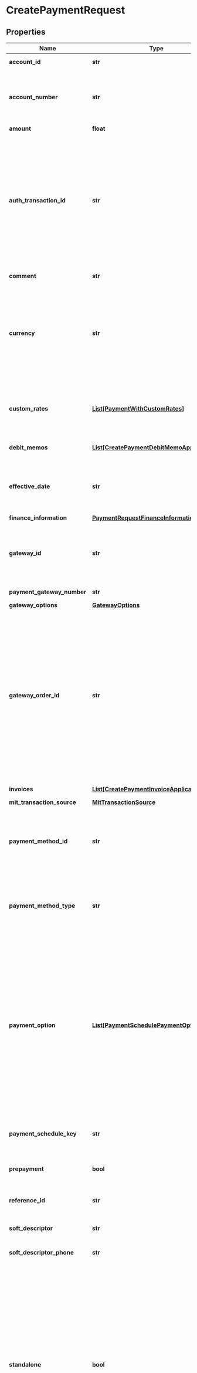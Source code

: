 # CreatePaymentRequest


## Properties

Name | Type | Description | Notes
------------ | ------------- | ------------- | -------------
**account_id** | **str** | The ID of the customer account that the payment is created for.  | [optional] 
**account_number** | **str** | The number of the customer account that the payment is created for, such as &#x60;A00000001&#x60;.   You can specify either &#x60;accountNumber&#x60; or &#x60;accountId&#x60; for a customer account. If both of them are specified, they must refer to the same customer account. | [optional] 
**amount** | **float** | The total amount of the payment.  | 
**auth_transaction_id** | **str** | The authorization transaction ID from the payment gateway. Use this field for electronic payments, such as credit cards.   When you create a payment for capturing the authorized funds, it is highly recommended to pass in the gatewayOrderId that you used when authorizing the funds by using the [Create authorization](https://www.zuora.com/developer/api-references/api/operation/Post_CreateAuthorization) operation, together with the &#x60;authTransactionId&#x60; field.   The following payment gateways support this field:   - Adyen Integration v2.0   - CyberSource 1.28   - CyberSource 1.97   - CyberSource 2.0   - Chase Paymentech Orbital   - Ingenico ePayments   - SlimPay   - Stripe v2   - Verifi Global Payment Gateway   - WePay Payment Gateway Integration | [optional] 
**comment** | **str** | Additional information related to the payment.  | [optional] 
**currency** | **str** | When Standalone Payment is not enabled, the &#x60;currency&#x60; of the payment must be the same as the payment currency defined in the customer account settings through Zuora UI.   When Standalone Payment is enabled and &#x60;standalone&#x60; is &#x60;true&#x60;, the &#x60;currency&#x60; of the standalone payment can be different from the payment currency defined in the customer account settings. The amount will not be summed up to the account balance or key metrics regardless of currency. | 
**custom_rates** | [**List[PaymentWithCustomRates]**](PaymentWithCustomRates.md) | It contains Home currency and Reporting currency custom rates currencies. The maximum number of items is 2 (you can pass the Home currency item or Reporting currency item or both).   **Note**: The API custom rate feature is permission controlled. | [optional] 
**debit_memos** | [**List[CreatePaymentDebitMemoApplication]**](CreatePaymentDebitMemoApplication.md) | Container for debit memos. The maximum number of debit memos is 1,000.  | [optional] 
**effective_date** | **str** | The date when the payment takes effect, in &#x60;yyyy-mm-dd&#x60; format.  **Note:**   - This field is required for only electronic payments. It&#39;s an optional field for external payments.   - When specified, this field must be set to the date of today.  | [optional] 
**finance_information** | [**PaymentRequestFinanceInformation**](PaymentRequestFinanceInformation.md) |  | [optional] 
**gateway_id** | **str** | The ID of the gateway instance that processes the payment. The ID must be a valid gateway instance ID and this gateway must support the specific payment method.    - When creating electronic payments, this field is required.   - When creating external payments, this field is optional. | [optional] 
**payment_gateway_number** | **str** | The natural key for the payment gateway. | [optional] 
**gateway_options** | [**GatewayOptions**](GatewayOptions.md) |  | [optional] 
**gateway_order_id** | **str** | A merchant-specified natural key value that can be passed to the electronic payment gateway when a payment is created. If not specified, the payment number will be passed in instead.   Gateways check duplicates on the gateway order ID to ensure that the merchant do not accidentally enter the same transaction twice. This ID can also be used to do reconciliation and tie the payment to a natural key in external systems. The source of this ID varies by merchant. Some merchants use their shopping cart order IDs, and others use something different. Merchants use this ID to track transactions in their eCommerce systems.   When you create a payment for capturing the authorized funds, it is highly recommended to pass in the gatewayOrderId that you used when authorizing the funds by using the [Create authorization](https://www.zuora.com/developer/api-references/api/operation/Post_CreateAuthorization) operation, together with the &#x60;authTransactionId&#x60; field. | [optional] 
**invoices** | [**List[CreatePaymentInvoiceApplication]**](CreatePaymentInvoiceApplication.md) | Container for invoices. The maximum number of invoices is 1,000.  | [optional] 
**mit_transaction_source** | [**MitTransactionSource**](MitTransactionSource.md) |  | [optional] 
**payment_method_id** | **str** | The unique ID of the payment method that the customer used to make the payment.    If no payment method ID is specified in the request body, the default payment method for the customer account is used automatically. If the default payment method is different from the type of payments that you want to create, an error occurs. | [optional] 
**payment_method_type** | **str** | The type of the payment method that the customer used to make the payment.    Specify this value when you are creating an external payment method. If both &#x60;paymentMethodType&#x60; and &#x60;paymentMethodId&#x60; are specified, only the &#x60;paymentMethodId&#x60; value is used to create the payment. | [optional] 
**payment_option** | [**List[PaymentSchedulePaymentOptionFields]**](PaymentSchedulePaymentOptionFields.md) | Container for the paymentOption items, which describe the transactional level rules for processing payments. Currently, only the Gateway Options type is supported.   Here is an example:  &#x60;&#x60;&#x60;  \&quot;paymentOption\&quot;: [   {     \&quot;type\&quot;: \&quot;GatewayOptions\&quot;,     \&quot;detail\&quot;: {       \&quot;SecCode\&quot;:\&quot;WEB\&quot;     }   } ]  &#x60;&#x60;&#x60;   &#x60;paymentOption&#x60; of the payment schedule takes precedence over &#x60;paymentOption&#x60; of the payment schedule item.   You can use this field or the &#x60;gatewayOptions&#x60; field to pass the Gateway Options fields supported by a payment gateway. However, the Gateway Options fields passed through the &#x60;paymentOption&#x60; field will be stored in the Payment Option object and can be easily retrieved.   To enable this field, submit a request at [Zuora Global Support](https://support.zuora.com/). This field is only available if &#x60;zuora-version&#x60; is set to 337.0 or later. | [optional] 
**payment_schedule_key** | **str** | The unique ID or the number of the payment schedule to be linked with the payment. See [Link payments to payment schedules](https://knowledgecenter.zuora.com/Billing/Billing_and_Payments/Payment_Schedules/Link_payments_with_payment_schedules) for more information. | [optional] 
**prepayment** | **bool** | Indicates whether the payment will be used as a reserved payment. See [Prepaid Cash with Drawdown](https://knowledgecenter.zuora.com/Zuora_Billing/Billing_and_Invoicing/JA_Advanced_Consumption_Billing/Prepaid_Cash_with_Drawdown) for more information. | [optional] 
**reference_id** | **str** | The transaction ID returned by the payment gateway. Use this field to reconcile payments between your gateway and Zuora Payments. | [optional] 
**soft_descriptor** | **str** | A payment gateway-specific field that maps to Zuora for the gateways, Orbital, Vantiv and Verifi. | [optional] 
**soft_descriptor_phone** | **str** | A payment gateway-specific field that maps to Zuora for the gateways, Orbital, Vantiv and Verifi. | [optional] 
**standalone** | **bool** | This field is only available if support for standalone payments is enabled.   Specify &#x60;true&#x60; to create a standalone payment that will be processed in Zuora through Zuora gateway integration but will be settled outside of Zuora.   When &#x60;standalone&#x60; is set to &#x60;true&#x60;:   - &#x60;accountId&#x60;, &#x60;amount&#x60;, &#x60;currency&#x60;, and &#x60;type&#x60; are required.    - &#x60;type&#x60; must be &#x60;Electronic&#x60;.   - &#x60;currency&#x60; of the payment can be different from the payment currency in the customer account settings.   - The amount will not be summed up into the account balance and key metrics regardless of the payment currency.   - No settlement data will be created.   - Either the applied amount or the unapplied amount of the payment is zero.   - The standalone payment cannot be applied, unapplied, or transferred.  Specify &#x60;false&#x60; to create an ordinary payment that will be created, processed, and settled in Zuora. The &#x60;currency&#x60; of an ordinary payment must be the same as the currency in the customer account settings. | [optional] 
**type** | [**PaymentType**](PaymentType.md) |  | 

## Example

```python
from zuora_sdk.models.create_payment_request import CreatePaymentRequest

# TODO update the JSON string below
json = "{}"
# create an instance of CreatePaymentRequest from a JSON string
create_payment_request_instance = CreatePaymentRequest.from_json(json)
# print the JSON string representation of the object
print(CreatePaymentRequest.to_json())

# convert the object into a dict
create_payment_request_dict = create_payment_request_instance.to_dict()
# create an instance of CreatePaymentRequest from a dict
create_payment_request_from_dict = CreatePaymentRequest.from_dict(create_payment_request_dict)
```
[[Back to Model list]](../README.md#documentation-for-models) [[Back to API list]](../README.md#documentation-for-api-endpoints) [[Back to README]](../README.md)


